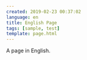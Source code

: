 ```yaml
---
created: 2019-02-23 00:37:02
language: en
title: English Page
tags: [sample, test]
template: page.html
---
```

A page in English.